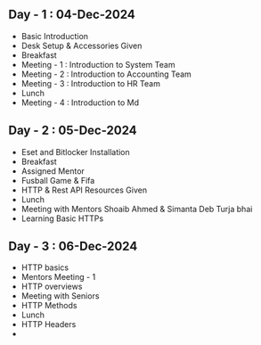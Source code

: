 ## Day - 1 : 04-Dec-2024

- Basic Introduction
- Desk Setup & Accessories Given
- Breakfast
- Meeting - 1 : Introduction to System Team
- Meeting - 2 : Introduction to Accounting Team
- Meeting - 3 : Introduction to HR Team
- Lunch
- Meeting - 4 : Introduction to Md

## Day - 2 : 05-Dec-2024

- Eset and Bitlocker Installation
- Breakfast
- Assigned Mentor
- Fusball Game & Fifa
- HTTP & Rest API Resources Given
- Lunch
- Meeting with Mentors Shoaib Ahmed & Simanta Deb Turja bhai
- Learning Basic HTTPs

## Day - 3 : 06-Dec-2024

- HTTP basics
- Mentors Meeting - 1
- HTTP overviews
- Meeting with Seniors
- HTTP Methods
- Lunch
- HTTP Headers
-
